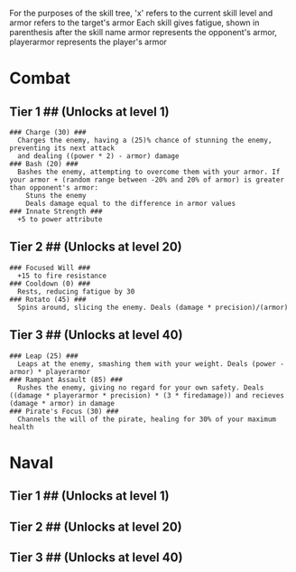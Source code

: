 For the purposes of the skill tree, 'x' refers to the current skill level and armor refers to the target's armor
Each skill gives fatigue, shown in parenthesis after the skill name
armor represents the opponent's armor, playerarmor represents the player's armor

# Combat #
  ## Tier 1 ## (Unlocks at level 1)
    ### Charge (30) ###
      Charges the enemy, having a (25)% chance of stunning the enemy, preventing its next attack
      and dealing ((power * 2) - armor) damage
    ### Bash (20) ###
      Bashes the enemy, attempting to overcome them with your armor. If your armor + (random range between -20% and 20% of armor) is greater than opponent's armor:
        Stuns the enemy
        Deals damage equal to the difference in armor values
    ### Innate Strength ###
      +5 to power attribute
  ## Tier 2 ## (Unlocks at level 20)
    ### Focused Will ###
      +15 to fire resistance
    ### Cooldown (0) ###
      Rests, reducing fatigue by 30
    ### Rotato (45) ###
      Spins around, slicing the enemy. Deals (damage * precision)/(armor) 
  ## Tier 3 ## (Unlocks at level 40)
    ### Leap (25) ###
      Leaps at the enemy, smashing them with your weight. Deals (power - armor) * playerarmor
    ### Rampant Assault (85) ###
      Rushes the enemy, giving no regard for your own safety. Deals ((damage * playerarmor * precision) * (3 * firedamage)) and recieves (damage * armor) in damage
    ### Pirate's Focus (30) ###
      Channels the will of the pirate, healing for 30% of your maximum health
# Naval #
  ## Tier 1 ## (Unlocks at level 1)
  ## Tier 2 ## (Unlocks at level 20)
  ## Tier 3 ## (Unlocks at level 40)